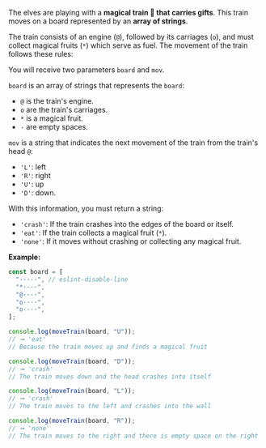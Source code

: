 The elves are playing with a **magical train 🚂 that carries gifts**. This train moves on a board represented by an **array of strings**.

The train consists of an engine (`@`), followed by its carriages (`o`), and must collect magical fruits (`*`) which serve as fuel. The movement of the train follows these rules:

You will receive two parameters `board` and `mov`.

`board` is an array of strings that represents the `board`:

- `@` is the train's engine.
- `o` are the train's carriages.
- `*` is a magical fruit.
- `·` are empty spaces.

`mov` is a string that indicates the next movement of the train from the train's head `@`:

- `'L'`: left
- `'R'`: right
- `'U'`: up
- `'D'`: down.

With this information, you must return a string:

- `'crash'`: If the train crashes into the edges of the board or itself.
- `'eat'`: If the train collects a magical fruit (`*`).
- `'none'`: If it moves without crashing or collecting any magical fruit.

**Example:**

```js
const board = [
  "·····", // eslint-disable-line
  "*····",
  "@····",
  "o····",
  "o····",
];

console.log(moveTrain(board, "U"));
// ➞ 'eat'
// Because the train moves up and finds a magical fruit

console.log(moveTrain(board, "D"));
// ➞ 'crash'
// The train moves down and the head crashes into itself

console.log(moveTrain(board, "L"));
// ➞ 'crash'
// The train moves to the left and crashes into the wall

console.log(moveTrain(board, "R"));
// ➞ 'none'
// The train moves to the right and there is empty space on the right
```
